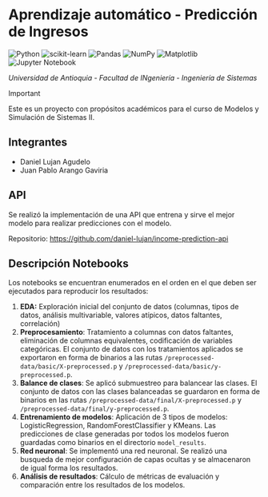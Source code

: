 # **Aprendizaje automático - Predicción de Ingresos**

![Python](https://img.shields.io/badge/python-3670A0?style=for-the-badge&logo=python&logoColor=ffdd54) ![scikit-learn](https://img.shields.io/badge/scikit--learn-%23F7931E.svg?style=for-the-badge&logo=scikit-learn&logoColor=white) ![Pandas](https://img.shields.io/badge/pandas-%23150458.svg?style=for-the-badge&logo=pandas&logoColor=white) ![NumPy](https://img.shields.io/badge/numpy-%23013243.svg?style=for-the-badge&logo=numpy&logoColor=white) ![Matplotlib](https://img.shields.io/badge/Matplotlib-%23ffffff.svg?style=for-the-badge&logo=Matplotlib&logoColor=black) ![Jupyter Notebook](https://img.shields.io/badge/jupyter-%23FA0F00.svg?style=for-the-badge&logo=jupyter&logoColor=white)

*Universidad de Antioquia - Facultad de INgeniería - Ingeniería de Sistemas*

> [!IMPORTANT]  
> Este es un proyecto con propósitos académicos para el curso de Modelos y Simulación de Sistemas II.

## **Integrantes**

- Daniel Lujan Agudelo
- Juan Pablo Arango Gaviria

## **API**
Se realizó la implementación de una API que entrena y sirve el mejor modelo para realizar predicciones con el modelo.

Repositorio: https://github.com/daniel-lujan/income-prediction-api

## **Descripción Notebooks**

Los notebooks se encuentran enumerados en el orden en el que deben ser ejecutados para reproducir los resultados:

1. **EDA:** Exploración inicial del conjunto de datos (columnas, tipos de datos, análisis multivariable, valores atípicos, datos faltantes, correlación)
2. **Preprocesamiento**: Tratamiento a columnas con datos faltantes, eliminación de columnas equivalentes, codificación de variables categóricas. El conjunto de datos con los tratamientos aplicados se exportaron en forma de binarios a las rutas `/preprocessed-data/basic/X-preprocessed.p` y `/preprocessed-data/basic/y-preprocessed.p`.
3. **Balance de clases**: Se aplicó submuestreo para balancear las clases. El conjunto de datos con las clases balanceadas se guardaron en forma de binarios en las rutas `/preprocessed-data/final/X-preprocessed.p` y `/preprocessed-data/final/y-preprocessed.p`.
4. **Entrenamiento de modelos**: Aplicación de 3 tipos de modelos: LogisticRegression, RandomForestClassifier y KMeans. Las predicciones de clase generadas por todos los modelos fueron guardadas como binarios en el directorio `model_results`.
5. **Red neuronal**: Se implementó una red neuronal. Se realizó una busqueda de mejor configuración de capas ocultas y se almacenaron de igual forma los resultados.
6. **Análisis de resultados**: Cálculo de métricas de evaluación y comparación entre los resultados de los modelos.
